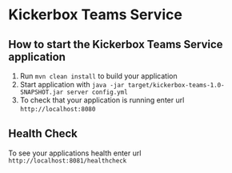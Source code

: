 # Kickerbox Teams Service

How to start the Kickerbox Teams Service application
---

1. Run `mvn clean install` to build your application
1. Start application with `java -jar target/kickerbox-teams-1.0-SNAPSHOT.jar server config.yml`
1. To check that your application is running enter url `http://localhost:8080`

Health Check
---

To see your applications health enter url `http://localhost:8081/healthcheck`
